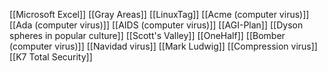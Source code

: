 [[Microsoft Excel]]
[[Gray Areas]]
[[LinuxTag]]
[[Acme (computer virus)]]
[[Ada (computer virus)]]
[[AIDS (computer virus)]]
[[AGI-Plan]]
[[Dyson spheres in popular culture]]
[[Scott's Valley]]
[[OneHalf]]
[[Bomber (computer virus)]]
[[Navidad virus]]
[[Mark Ludwig]]
[[Compression virus]]
[[K7 Total Security]]
